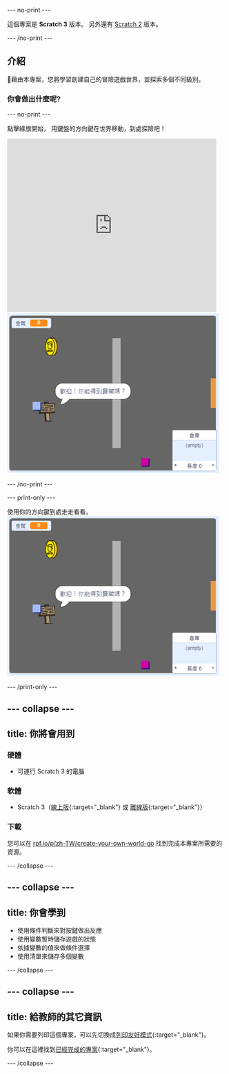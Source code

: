--- no-print ---

這個專案是 **Scratch 3** 版本。 另外還有 [Scratch 2](https://projects.raspberrypi.org/zh-TW/projects/create-your-own-world-scratch2) 版本。

--- /no-print ---

## 介紹

藉由本專案，您將學習創建自己的冒險遊戲世界，並探索多個不同級別。

### 你會做出什麼呢?

--- no-print ---

點擊綠旗開始， 用鍵盤的方向鍵在世界移動，到處探險吧！

<div class="scratch-preview">
  <iframe allowtransparency="true" width="485" height="402" src="https://scratch.mit.edu/projects/embed/396459737/?autostart=false" frameborder="0" scrolling="no"></iframe>
  <img src="images/showcase.png">
</div>

--- /no-print ---

--- print-only ---

使用你的方向鍵到處走走看看。 ![showcase.png](images/showcase.png)

--- /print-only ---

--- collapse ---
---
title: 你將會用到
---

### 硬體

- 可運行 Scratch 3 的電腦

### 軟體

- Scratch 3（[線上版](https://rpf.io/scratchon){:target="_blank"} 或 [離線版](https://rpf.io/scratchoff){:target="_blank"}）

### 下載

您可以在 [rpf.io/p/zh-TW/create-your-own-world-go](https://rpf.io/p/zh-TW/create-your-own-world-go) 找到完成本專案所需要的資源。

--- /collapse ---

--- collapse ---
---
title: 你會學到
---

- 使用條件判斷來對按鍵做出反應
- 使用變數暫時儲存遊戲的狀態
- 依據變數的值來做條件選擇
- 使用清單來儲存多個變數

--- /collapse ---

--- collapse ---
---
title: 給教師的其它資訊
---

如果你需要列印這個專案，可以先切換成[列印友好模式](https://projects.raspberrypi.org/zh-TW/projects/create-your-own-world/print){:target="_blank"}。

你可以在這裡找到[已經完成的專案](https://rpf.io/p/zh-TW/create-your-own-world-get){:target="_blank"}。

--- /collapse ---